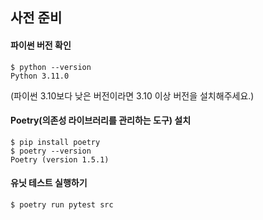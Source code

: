 ## 사전 준비

#### 파이썬 버전 확인

```shell
$ python --version
Python 3.11.0
```

(파이썬 3.10보다 낮은 버전이라면 3.10 이상 버전을 설치해주세요.)

#### Poetry(의존성 라이브러리를 관리하는 도구) 설치

```shell
$ pip install poetry
$ poetry --version
Poetry (version 1.5.1)
```

#### 유닛 테스트 실행하기

```shell
$ poetry run pytest src
```
